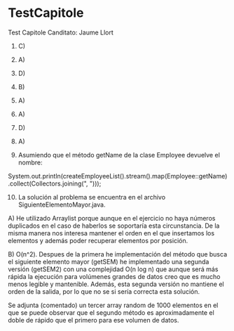 # TestCapitole
Test Capitole
Canditato: Jaume Llort

 
1. C)

2. A)

3. D)

4. B)

5. A)

6. A)

7. D)

8. A)

9. Asumiendo que el método getName de la clase Employee devuelve el nombre:

System.out.println(createEmployeeList().stream().map(Employee::getName).collect(Collectors.joining(", ")));

10. La solución al problema se encuentra en el archivo SiguienteElementoMayor.java.

A) He utilizado Arraylist porque aunque en el ejercicio no haya números duplicados en el caso de haberlos se soportaría esta circunstancia. De la misma manera nos interesa mantener el orden en el que insertamos los elementos y además poder recuperar elementos por posición.

B) O(n^2). Despues de la primera he implementación del método que busca el siguiente elemento mayor (getSEM) he implementado una segunda versión (getSEM2) con una complejidad O(n log n) que aunque será más rápida la ejecución para volúmenes grandes de datos creo que es mucho menos legible y mantenible. Además, esta segunda versión no mantiene el orden de la salida, por lo que no se si sería correcta esta solución.

Se adjunta (comentado) un tercer array random de 1000 elementos en el que se puede observar que el segundo método es aproximadamente el doble de rápido que el primero para ese volumen de datos.